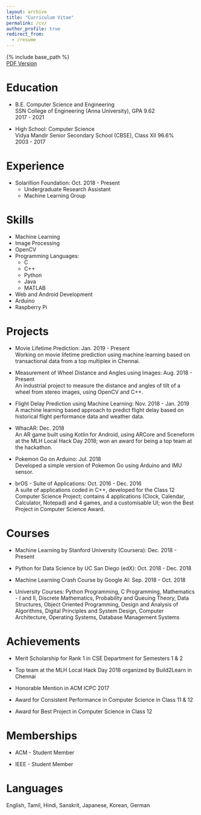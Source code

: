 ```yaml
---
layout: archive
title: "Curriculum Vitae"
permalink: /cv/
author_profile: true
redirect_from:
  - /resume
---
```


{% include base_path %}
<br>
  <a href="https://nandahkrishna.me/NandaHKrishna_CV.pdf" target="_blank">PDF Version</a>

Education
======
* B.E. Computer Science and Engineering<br>
  SSN College of Engineering (Anna University), GPA 9.62<br>
  2017 - 2021
  
* High School: Computer Science<br>
  Vidya Mandir Senior Secondary School (CBSE), Class XII 96.6%<br>
  2003 - 2017

Experience
======
* Solarillion Foundation: Oct. 2018 - Present
  * Undergraduate Research Assistant
  * Machine Learning Group

Skills
======
* Machine Learning
* Image Processing
* OpenCV
* Programming Languages:
  * C
  * C++
  * Python
  * Java
  * MATLAB
* Web and Android Development
* Arduino
* Raspberry Pi

Projects
======
* Movie Lifetime Prediction: Jan. 2019 - Present<br>
  Working on movie lifetime prediction using machine learning based on transactional data from a top multiplex in Chennai.

* Measurement of Wheel Distance and Angles using Images: Aug. 2018 - Present<br>
  An industrial project to measure the distance and angles of tilt of a wheel from stereo images, using OpenCV and C++.
  
* Flight Delay Prediction using Machine Learning: Nov. 2018 - Jan. 2019<br>
  A machine learning based approach to predict flight delay based on historical flight performance data and weather data.
  
* WhacAR: Dec. 2018<br>
  An AR game built using Kotlin for Android, using ARCore and Sceneform at the MLH Local Hack Day 2018; won an award for being a top team at the hackathon.

* Pokemon Go on Arduino: Jul. 2018<br>
  Developed a simple version of Pokemon Go using Arduino and IMU sensor.
  
* brOS - Suite of Applications: Oct. 2016 - Dec. 2016<br>
  A suite of applications coded in C++, developed for the Class 12 Computer Science Project; contains 4 applications (Clock, Calendar, Calculator, Notepad) and 4 games, and a customisable UI; won the Best Project in Computer Science Award.
  
Courses
======
* Machine Learning by Stanford University (Coursera): Dec. 2018 - Present

* Python for Data Science by UC San Diego (edX): Oct. 2018 - Dec. 2018

* Machine Learning Crash Course by Google AI: Sep. 2018 - Oct. 2018

* University Courses: Python Programming, C Programming, Mathematics - I and II, Discrete Mathematics, Probability and Queuing Theory, Data Structures, Object Oriented Programming, Design and Analysis of Algorithms, Digital Principles and System Design, Computer Architecture, Operating Systems, Database Management Systems

Achievements
======
* Merit Scholarship for Rank 1 in CSE Department for Semesters 1 & 2

* Top team at the MLH Local Hack Day 2018 organized by Build2Learn in Chennai

* Honorable Mention in ACM ICPC 2017

* Award for Consistent Performance in Computer Science in Class 11 & 12

* Award for Best Project in Computer Science in Class 12

Memberships
=====
* ACM - Student Member

* IEEE - Student Member

Languages
=====
English, Tamil, Hindi, Sanskrit, Japanese, Korean, German
